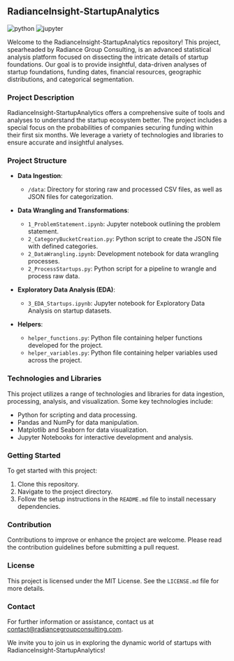 ## RadianceInsight-StartupAnalytics

![python](http://ForTheBadge.com/images/badges/made-with-python.svg)
![jupyter](https://img.shields.io/badge/Made%20with-Jupyter-orange?style=for-the-badge&logo=Jupyter)

Welcome to the RadianceInsight-StartupAnalytics repository! This project, spearheaded by Radiance Group Consulting, is an advanced statistical analysis platform focused on dissecting the intricate details of startup foundations. Our goal is to provide insightful, data-driven analyses of startup foundations, funding dates, financial resources, geographic distributions, and categorical segmentation.

### Project Description

RadianceInsight-StartupAnalytics offers a comprehensive suite of tools and analyses to understand the startup ecosystem better. The project includes a special focus on the probabilities of companies securing funding within their first six months. We leverage a variety of technologies and libraries to ensure accurate and insightful analyses.

### Project Structure

- **Data Ingestion**:
  - `/data`: Directory for storing raw and processed CSV files, as well as JSON files for categorization.

- **Data Wrangling and Transformations**:
  - `1_ProblemStatement.ipynb`: Jupyter notebook outlining the problem statement.
  - `2_CategoryBucketCreation.py`: Python script to create the JSON file with defined categories.
  - `2_DataWrangling.ipynb`: Development notebook for data wrangling processes.
  - `2_ProcessStartups.py`: Python script for a pipeline to wrangle and process raw data.

- **Exploratory Data Analysis (EDA)**:
  - `3_EDA_Startups.ipynb`: Jupyter notebook for Exploratory Data Analysis on startup datasets.

- **Helpers**:
  - `helper_functions.py`: Python file containing helper functions developed for the project.
  - `helper_variables.py`: Python file containing helper variables used across the project.

### Technologies and Libraries

This project utilizes a range of technologies and libraries for data ingestion, processing, analysis, and visualization. Some key technologies include:

- Python for scripting and data processing.
- Pandas and NumPy for data manipulation.
- Matplotlib and Seaborn for data visualization.
- Jupyter Notebooks for interactive development and analysis.

### Getting Started

To get started with this project:
1. Clone this repository.
2. Navigate to the project directory.
3. Follow the setup instructions in the `README.md` file to install necessary dependencies.

### Contribution

Contributions to improve or enhance the project are welcome. Please read the contribution guidelines before submitting a pull request.

### License

This project is licensed under the MIT License. See the `LICENSE.md` file for more details.

### Contact

For further information or assistance, contact us at [contact@radiancegroupconsulting.com](mailto:contact@radiancegroupconsulting.com).

We invite you to join us in exploring the dynamic world of startups with RadianceInsight-StartupAnalytics!
